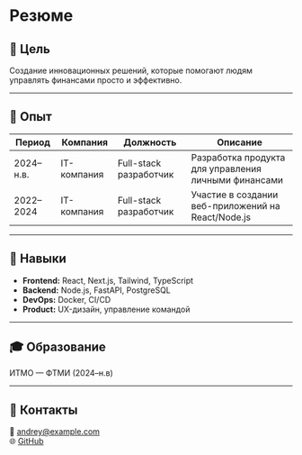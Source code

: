 # Резюме

## 🎯 Цель
Создание инновационных решений, которые помогают людям управлять финансами просто и эффективно.

---

## 💼 Опыт

| Период | Компания | Должность | Описание |
|--------|-----------|------------|-----------|
| 2024–н.в. | IT-компания | Full-stack разработчик | Разработка продукта для управления личными финансами |
| 2022–2024 | IT-компания | Full-stack разработчик | Участие в создании веб-приложений на React/Node.js |

---

## 🧠 Навыки
- **Frontend:** React, Next.js, Tailwind, TypeScript  
- **Backend:** Node.js, FastAPI, PostgreSQL  
- **DevOps:** Docker, CI/CD  
- **Product:** UX-дизайн, управление командой  

---

## 🎓 Образование
ИТМО — ФТМИ (2024–н.в)

---

## 📍 Контакты
📧 [andrey@example.com](mailto:andrey@example.com)  
🌐 [GitHub](https://github.com/andreykor)
